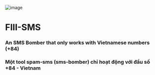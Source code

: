 ![image](https://github.com/user-attachments/assets/696edb0f-53da-465c-b0d6-3de904a041a3)


# FIlI-SMS

### An SMS Bomber that only works with Vietnamese numbers (+84)
### Một tool spam-sms (sms-bomber) chỉ hoạt động với đầu số +84 - Vietnam
